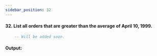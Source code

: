 ```yaml
---
sidebar_position: 32
---
```


#### 32. List all orders that are greater than the average of April 10, 1999.

```sql
    -- Will be added soon.
```

#### Output:

<!-- ![d](outputs\32.jpg) -->
